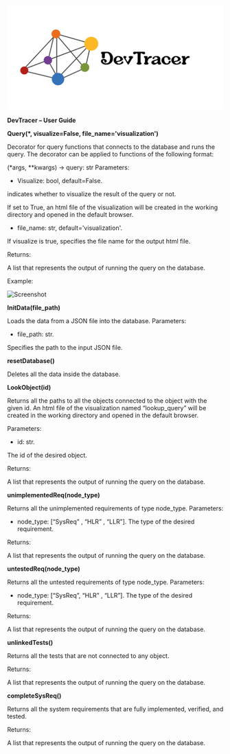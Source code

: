 ﻿![Screenshot](/Pictures/DevTracerLogo.png)
 
 **DevTracer – User Guide** 

**Query(\*, visualize=False, file\_name='visualization')** 

Decorator for query functions that connects to the database and runs the query. The decorator can be applied to functions of the following format: 

(\*args, \*\*kwargs) -> query: str  Parameters: 

- Visualize: bool, default=False. 

indicates whether to visualize the result of the query or not. 

If set to True, an html file of the visualization will be created in the working directory and opened in the default browser. 

- file\_name: str, default='visualization'. 

If visualize is true, specifies the file name for the output html file. 

Returns:  

A list that represents the output of running the query on the database. 

Example: 


![Screenshot](QueryExample.png)

**InitData(file\_path)** 

Loads the data from a JSON file into the database. Parameters: 

- file\_path: str. 

Specifies the path to the input JSON file. 

**resetDatabase()** 

Deletes all the data inside the database. 

**LookObject(id)** 

Returns all the paths to all the objects connected to the object with the given id. An html file of the visualization named “lookup\_query” will be created in the working directory and opened in the default browser. 

Parameters: 

- id: str. 

The id of the desired object. 

Returns:  

A list that represents the output of running the query on the database. 

**unimplementedReq(node\_type)** 

Returns all the unimplemented requirements of type node\_type. Parameters: 

- node\_type: [“SysReq” , “HLR” , “LLR”]. The type of the desired requirement. 

Returns:  

A list that represents the output of running the query on the database. 

**untestedReq(node\_type)** 

Returns all the untested requirements of type node\_type. Parameters: 

- node\_type: [“SysReq”, “HLR” , “LLR”]. The type of the desired requirement. 

Returns:  

A list that represents the output of running the query on the database. 

**unlinkedTests()** 

Returns all the tests that are not connected to any object. 

Returns:  

A list that represents the output of running the query on the database. 

**completeSysReq()** 

Returns all the system requirements that are fully implemented, verified, and tested. 

Returns:  

A list that represents the output of running the query on the database. 
